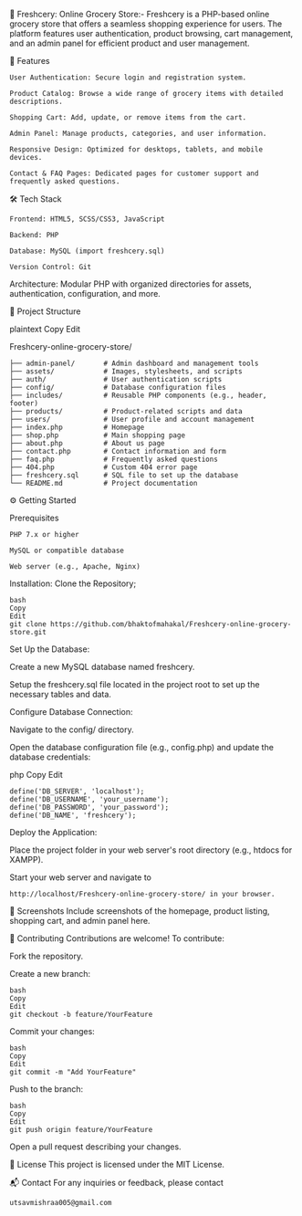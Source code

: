 🛒 Freshcery: Online Grocery Store:-
Freshcery is a PHP-based online grocery store that offers a seamless shopping experience for users. The platform features user authentication, product browsing, cart management, and an admin panel for efficient product and user management.

🚀 Features

    User Authentication: Secure login and registration system.
    
    Product Catalog: Browse a wide range of grocery items with detailed descriptions.
    
    Shopping Cart: Add, update, or remove items from the cart.
    
    Admin Panel: Manage products, categories, and user information.
    
    Responsive Design: Optimized for desktops, tablets, and mobile devices.
    
    Contact & FAQ Pages: Dedicated pages for customer support and frequently asked questions.

🛠️ Tech Stack

    Frontend: HTML5, SCSS/CSS3, JavaScript
    
    Backend: PHP
    
    Database: MySQL (import freshcery.sql)
    
    Version Control: Git

Architecture: Modular PHP with organized directories for assets, authentication, configuration, and more.

📁 Project Structure

plaintext
Copy
Edit

Freshcery-online-grocery-store/

    
    ├── admin-panel/       # Admin dashboard and management tools
    ├── assets/            # Images, stylesheets, and scripts
    ├── auth/              # User authentication scripts
    ├── config/            # Database configuration files
    ├── includes/          # Reusable PHP components (e.g., header, footer)
    ├── products/          # Product-related scripts and data
    ├── users/             # User profile and account management
    ├── index.php          # Homepage
    ├── shop.php           # Main shopping page
    ├── about.php          # About us page
    ├── contact.php        # Contact information and form
    ├── faq.php            # Frequently asked questions
    ├── 404.php            # Custom 404 error page
    ├── freshcery.sql      # SQL file to set up the database
    └── README.md          # Project documentation
    
⚙️ Getting Started

Prerequisites


    PHP 7.x or higher
    
    MySQL or compatible database
    
    Web server (e.g., Apache, Nginx)

Installation:
Clone the Repository;

    bash
    Copy
    Edit
    git clone https://github.com/bhaktofmahakal/Freshcery-online-grocery-store.git
Set Up the Database:

Create a new MySQL database named freshcery.

Setup the freshcery.sql file located in the project root to set up the necessary tables and data.

Configure Database Connection:

Navigate to the config/ directory.

Open the database configuration file (e.g., config.php) and update the database credentials:

php
Copy
Edit


    define('DB_SERVER', 'localhost');
    define('DB_USERNAME', 'your_username');
    define('DB_PASSWORD', 'your_password');
    define('DB_NAME', 'freshcery');
    
Deploy the Application:

Place the project folder in your web server's root directory (e.g., htdocs for XAMPP).

Start your web server and navigate to

    http://localhost/Freshcery-online-grocery-store/ in your browser.

📸 Screenshots
Include screenshots of the homepage, product listing, shopping cart, and admin panel here.

🤝 Contributing
Contributions are welcome! To contribute:

Fork the repository.

Create a new branch:

    bash
    Copy
    Edit
    git checkout -b feature/YourFeature
Commit your changes:

    bash
    Copy
    Edit
    git commit -m "Add YourFeature"
Push to the branch:

    bash
    Copy
    Edit
    git push origin feature/YourFeature
Open a pull request describing your changes.

📄 License
This project is licensed under the MIT License.

📬 Contact
For any inquiries or feedback, please contact 

    utsavmishraa005@gmail.com


